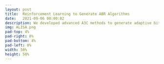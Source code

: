 ```yaml
---
layout: post
title:  Reinforcement Learning to Generate ABR Algorithms
date:   2021-09-06 00:00:02
description: We developed advanced A3C methods to generate adaptive bitrate algorithms for video streaming and see an improvement of 25-48% over vanilla A3C
img: ALISA.png
pad-top: 4%
pad-right: 0%
pad-bottom: 4%
pad-left: 0%
width: 50%
height: 50%
---
```


